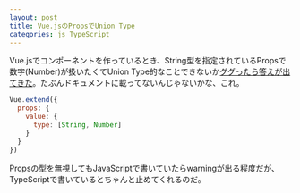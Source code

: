 ```yaml
---
layout: post
title: Vue.jsのPropsでUnion Type
categories: js TypeScript
---
```


Vue.jsでコンポーネントを作っているとき、String型を指定されているPropsで数字(Number)が扱いたくてUnion Type的なことできないか[ググったら答えが出てきた](https://forum.vuejs.org/t/vue-component-property-types-are-union-types-possible/10300)。たぶんドキュメントに載ってないんじゃないかな、これ。

```js
Vue.extend({
  props: {
    value: {
      type: [String, Number]
    }
  }
})
```

Propsの型を無視してもJavaScriptで書いていたらwarningが出る程度だが、TypeScriptで書いているとちゃんと止めてくれるのだ。


